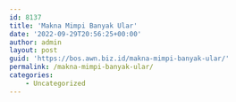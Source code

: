 ```yaml
---
id: 8137
title: 'Makna Mimpi Banyak Ular'
date: '2022-09-29T20:56:25+00:00'
author: admin
layout: post
guid: 'https://bos.awn.biz.id/makna-mimpi-banyak-ular/'
permalink: /makna-mimpi-banyak-ular/
categories:
    - Uncategorized
---
```


